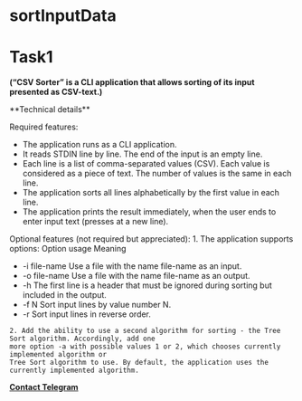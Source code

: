 # sortInputData
# Task1

**(“CSV Sorter” is a CLI application that allows sorting of its input presented as CSV-text.)**
<p text-align = center> **Technical details** </p>
	Required features:
	<ul>
	<li>The application runs as a CLI application.</li> 
	<li>It reads STDIN line by line. The end of the input is an empty line.</li>
	<li>Each line is a list of comma-separated values (CSV). Each value is considered as a piece of text. The number of values is the same in each line.</li>
	<li>The application sorts all lines alphabetically by the first value in each line.</li>
	<li>The application prints the result immediately, when the user ends to enter input text (presses <Enter> at a new line).</li>
</ul>
	Optional features (not required but appreciated):
	1. The application supports options:
		Option usage Meaning
	<ul>
	<li>-i file-name Use a file with the name file-name as an input.</li>
	<li>-o file-name Use a file with the name file-name as an output.</li>
	<li>-h The first line is a header that must be ignored during sorting but included in the output.</li>
	<li>-f N Sort input lines by value number N.</li>
	<li>-r Sort input lines in reverse order.</li>
	</ul>
			
			
			
			
			
	2. Add the ability to use a second algorithm for sorting - the Tree Sort algorithm. Accordingly, add one
	more option -a with possible values 1 or 2, which chooses currently implemented algorithm or
	Tree Sort algorithm to use. By default, the application uses the currently implemented algorithm.
	
	

**[Contact Telegram](https://t.me/kirilodm67)**

